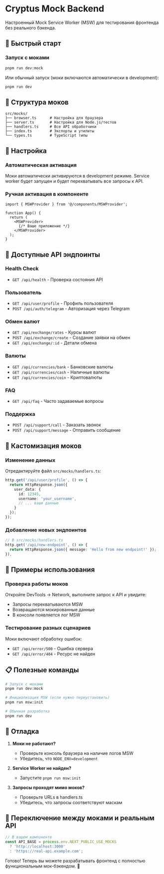 # Cryptus Mock Backend

Настроенный Mock Service Worker (MSW) для тестирования фронтенда без реального бэкенда.

## 🚀 Быстрый старт

### Запуск с моками
```bash
pnpm run dev:mock
```

Или обычный запуск (моки включаются автоматически в development):
```bash
pnpm run dev
```

## 📁 Структура моков

```
src/mocks/
├── browser.ts      # Настройка для браузера
├── server.ts       # Настройка для Node.js/тестов
├── handlers.ts     # Все API обработчики
├── index.ts        # Экспорты и утилиты
└── types.ts        # TypeScript типы
```

## 🔧 Настройка

### Автоматическая активация
Моки автоматически активируются в development режиме. Service worker будет запущен и будет перехватывать все запросы к API.

### Ручная активация в компоненте
```tsx
import { MSWProvider } from '@/components/MSWProvider';

function App() {
  return (
    <MSWProvider>
      {/* Ваше приложение */}
    </MSWProvider>
  );
}
```

## 📡 Доступные API эндпоинты

### Health Check
- `GET /api/health` - Проверка состояния API

### Пользователь
- `GET /api/user/profile` - Профиль пользователя
- `POST /api/auth/telegram` - Авторизация через Telegram

### Обмен валют
- `GET /api/exchange/rates` - Курсы валют
- `POST /api/exchange/create` - Создание заявки на обмен
- `GET /api/exchange/:id` - Детали обмена

### Валюты
- `GET /api/currencies/bank` - Банковские валюты
- `GET /api/currencies/cash` - Наличные валюты
- `GET /api/currencies/coin` - Криптовалюты

### FAQ
- `GET /api/faq` - Часто задаваемые вопросы

### Поддержка
- `POST /api/support/call` - Заказать звонок
- `POST /api/support/message` - Отправить сообщение

## 🔨 Кастомизация моков

### Изменение данных
Отредактируйте файл `src/mocks/handlers.ts`:

```typescript
http.get('/api/user/profile', () => {
  return HttpResponse.json({
    user_data: {
      id: 12345,
      username: 'your_username',
      // ... ваши данные
    }
  });
});
```

### Добавление новых эндпоинтов
```typescript
// В src/mocks/handlers.ts
http.get('/api/new-endpoint', () => {
  return HttpResponse.json({ message: 'Hello from new endpoint!' });
}),
```

## 🎯 Примеры использования

### Проверка работы моков
Откройте DevTools → Network, выполните запрос к API и увидите:
- Запросы перехватываются MSW
- Возвращаются мокированные данные
- В консоли появляется лог MSW

### Тестирование разных сценариев
Моки включают обработку ошибок:
- `GET /api/error/500` - Ошибка сервера
- `GET /api/error/404` - Ресурс не найден

## 📋 Полезные команды

```bash
# Запуск с моками
pnpm run dev:mock

# Инициализация MSW (если нужно переустановить)
pnpm run msw:init

# Обычная разработка
pnpm run dev
```

## 🐛 Отладка

1. **Моки не работают?**
   - Проверьте консоль браузера на наличие логов MSW
   - Убедитесь, что `NODE_ENV=development`

2. **Service Worker не найден?**
   - Запустите `pnpm run msw:init`

3. **Запросы проходят мимо моков?**
   - Проверьте URLs в handlers.ts
   - Убедитесь, что запросы соответствуют маскам

## 🔄 Переключение между моками и реальным API

```typescript
// В вашем компоненте
const API_BASE = process.env.NEXT_PUBLIC_USE_MOCKS 
  ? 'http://localhost:3000' 
  : 'https://real-api.example.com';
```

Готово! Теперь вы можете разрабатывать фронтенд с полностью функциональным мок-бэкендом. 🎉

